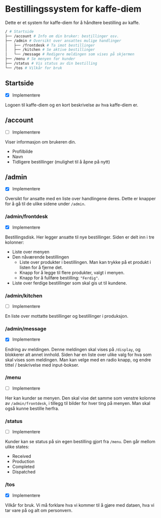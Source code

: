 # Bestillingssystem for kaffe-diem

Dette er et system for kaffe-diem for å håndtere bestilling av kaffe.

```bash
/ # Startside
├── /account # Info om din bruker: bestillinger osv.
├── /admin # Oversikt over ansattes mulige handlinger
│   ├── /frontdesk # Ta imot bestillinger
│   ├── /kitchen # Se aktive bestillinger
│   └── /message # Redigere meldingen som vises på skjermen
├── /menu # Se menyen for kunder
├── /status # Vis status av din bestilling
└── /tos # Vilkår for bruk
```

## Startside

- [x] Implementere

Logoen til kaffe-diem og en kort beskrivelse av hva kaffe-diem er.

## /account

- [ ] Implementere

Viser informasjon om brukeren din.

- Profilbilde
- Navn
- Tidligere bestillinger (mulighet til å åpne på nytt)

## /admin

- [x] Implementere

Oversikt for ansatte med en liste over handlingene deres. Dette er knapper for å gå til de ulike sidene under `/admin`.

### /admin/frontdesk

- [x] Implementere

Bestillingsdisk. Her legger ansatte til nye bestillinger. Siden er delt inn i tre kolonner:

- Liste over menyen
- Den nåværende bestillingen
  - Liste over produkter i bestillingen. Man kan trykke på et produkt i listen for å fjerne det.
  - Knapp for å legge til flere produkter, valgt i menyen.
  - Knapp for å fullføre bestilling: `"Ferdig"`.
- Liste over ferdige bestillinger som skal gis ut til kundene.

### /admin/kitchen

- [ ] Implementere

En liste over mottatte bestillinger og bestillinger i produksjon.

### /admin/message

- [x] Implementere

Endring av meldingen. Denne meldingen skal vises på `/display`, og blokkerer alt annet innhold. Siden har en liste over ulike valg for hva som skal vises som meldingen. Man kan velge med en radio knapp, og endre tittel / beskrivelse med input-bokser.

### /menu

- [ ] Implementere

Her kan kunder se menyen. Den skal vise det samme som venstre kolonne av `/admin/frontdesk`, i tillegg til bilder for hver ting på menyen. Man skal også kunne bestille herfra.

### /status

- [ ] Implementere

Kunder kan se status på sin egen bestilling gjort fra `/menu`. Den går mellom ulike states:

- Received
- Production
- Completed
- Dispatched

### /tos

- [x] Implementere

Vilkår for bruk. Vi må forklare hva vi kommer til å gjøre med dataen, hva vi tar vare på og alt om personvern.
